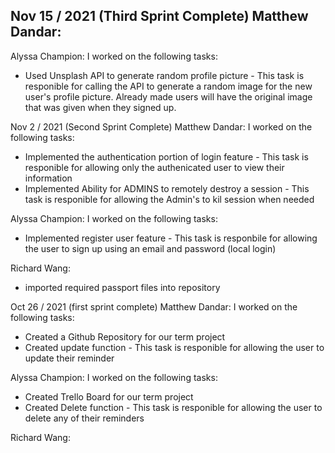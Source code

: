 Nov 15 / 2021 (Third Sprint Complete)
Matthew Dandar: 
- 

Alyssa Champion: 
I worked on the following tasks:
- Used Unsplash API to generate random profile picture - This task is responible for calling the API to generate a random image for the new user's profile picture. Already made users will have the original image that was given when they signed up.


Nov 2 / 2021 (Second Sprint Complete)
Matthew Dandar:
I worked on the following tasks:
- Implemented the authentication portion of login feature - This task is responible for allowing only the authenicated user to view their information
- Implemented Ability for ADMINS to remotely destroy a session - This task is responible for allowing the Admin's to kil session when needed

Alyssa Champion:
I worked on the following tasks:
- Implemented register user feature - This task is responbile for allowing the user to sign up using an email and password (local login)


Richard Wang:
- imported required passport files into repository



Oct 26 / 2021 (first sprint complete)
Matthew Dandar:
I worked on the following tasks:
- Created a Github Repository for our term project
- Created update function - This task is responible for allowing the user to update their reminder

Alyssa Champion:
I worked on the following tasks:
- Created Trello Board  for our term project
- Created Delete function - This task is responible for allowing the user to delete any of their reminders


Richard Wang:





